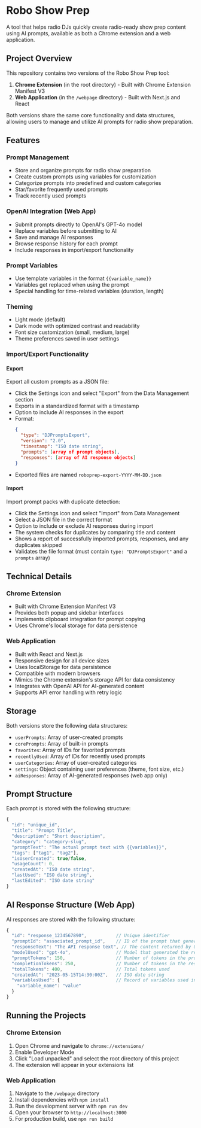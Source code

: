 # Robo Show Prep

A tool that helps radio DJs quickly create radio-ready show prep content using AI prompts, available as both a Chrome extension and a web application.

## Project Overview

This repository contains two versions of the Robo Show Prep tool:

1. **Chrome Extension** (in the root directory) - Built with Chrome Extension Manifest V3
2. **Web Application** (in the `/webpage` directory) - Built with Next.js and React

Both versions share the same core functionality and data structures, allowing users to manage and utilize AI prompts for radio show preparation.

## Features

### Prompt Management
- Store and organize prompts for radio show preparation
- Create custom prompts using variables for customization
- Categorize prompts into predefined and custom categories
- Star/favorite frequently used prompts
- Track recently used prompts

### OpenAI Integration (Web App)
- Submit prompts directly to OpenAI's GPT-4o model
- Replace variables before submitting to AI
- Save and manage AI responses
- Browse response history for each prompt
- Include responses in import/export functionality

### Prompt Variables
- Use template variables in the format `{{variable_name}}` 
- Variables get replaced when using the prompt
- Special handling for time-related variables (duration, length)

### Theming
- Light mode (default)
- Dark mode with optimized contrast and readability
- Font size customization (small, medium, large)
- Theme preferences saved in user settings

### Import/Export Functionality

#### Export
Export all custom prompts as a JSON file:
- Click the Settings icon and select "Export" from the Data Management section
- Exports in a standardized format with a timestamp
- Option to include AI responses in the export
- Format: 
  ```json
  { 
    "type": "DJPromptsExport", 
    "version": "2.0", 
    "timestamp": "ISO date string", 
    "prompts": [array of prompt objects],
    "responses": [array of AI response objects] 
  }
  ```
- Exported files are named `roboprep-export-YYYY-MM-DD.json`

#### Import
Import prompt packs with duplicate detection:
- Click the Settings icon and select "Import" from Data Management
- Select a JSON file in the correct format
- Option to include or exclude AI responses during import
- The system checks for duplicates by comparing title and content
- Shows a report of successfully imported prompts, responses, and any duplicates skipped
- Validates the file format (must contain `type: "DJPromptsExport"` and a `prompts` array)

## Technical Details

### Chrome Extension
- Built with Chrome Extension Manifest V3
- Provides both popup and sidebar interfaces
- Implements clipboard integration for prompt copying
- Uses Chrome's local storage for data persistence

### Web Application
- Built with React and Next.js
- Responsive design for all device sizes
- Uses localStorage for data persistence
- Compatible with modern browsers
- Mimics the Chrome extension's storage API for data consistency
- Integrates with OpenAI API for AI-generated content
- Supports API error handling with retry logic

## Storage

Both versions store the following data structures:
- `userPrompts`: Array of user-created prompts
- `corePrompts`: Array of built-in prompts
- `favorites`: Array of IDs for favorited prompts
- `recentlyUsed`: Array of IDs for recently used prompts
- `userCategories`: Array of user-created categories
- `settings`: Object containing user preferences (theme, font size, etc.)
- `aiResponses`: Array of AI-generated responses (web app only)

## Prompt Structure

Each prompt is stored with the following structure:
```javascript
{
  "id": "unique_id",
  "title": "Prompt Title",
  "description": "Short description",
  "category": "category-slug",
  "promptText": "The actual prompt text with {{variables}}",
  "tags": ["tag1", "tag2"],
  "isUserCreated": true/false,
  "usageCount": 0,
  "createdAt": "ISO date string",
  "lastUsed": "ISO date string",
  "lastEdited": "ISO date string"
}
```

## AI Response Structure (Web App)

AI responses are stored with the following structure:
```javascript
{
  "id": "response_1234567890",           // Unique identifier
  "promptId": "associated_prompt_id",    // ID of the prompt that generated this response
  "responseText": "The API response text", // The content returned by OpenAI
  "modelUsed": "gpt-4o",                 // Model that generated the response
  "promptTokens": 150,                   // Number of tokens in the prompt
  "completionTokens": 250,               // Number of tokens in the response
  "totalTokens": 400,                    // Total tokens used
  "createdAt": "2023-05-15T14:30:00Z",   // ISO date string
  "variablesUsed": {                     // Record of variables used in this prompt
    "variable_name": "value"
  }
}
```

## Running the Projects

### Chrome Extension
1. Open Chrome and navigate to `chrome://extensions/`
2. Enable Developer Mode
3. Click "Load unpacked" and select the root directory of this project
4. The extension will appear in your extensions list

### Web Application
1. Navigate to the `/webpage` directory
2. Install dependencies with `npm install`
3. Run the development server with `npm run dev`
4. Open your browser to `http://localhost:3000`
5. For production build, use `npm run build`